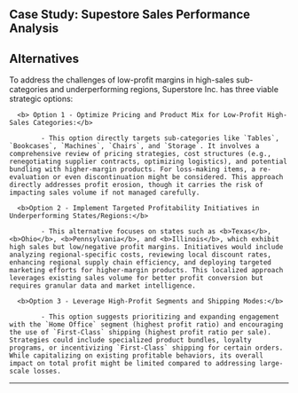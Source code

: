 <h2>Case Study: Supestore Sales Performance Analysis</h2>


<h2>Alternatives</h2>

To address the challenges of low-profit margins in high-sales sub-categories and underperforming regions, Superstore Inc. has three viable strategic options:  

      <b> Option 1 - Optimize Pricing and Product Mix for Low-Profit High-Sales Categories:</b>

            - This option directly targets sub-categories like `Tables`, `Bookcases`, `Machines`, `Chairs`, and `Storage`. It involves a comprehensive review of pricing strategies, cost structures (e.g., renegotiating supplier contracts, optimizing logistics), and potential bundling with higher-margin products. For loss-making items, a re-evaluation or even discontinuation might be considered. This approach directly addresses profit erosion, though it carries the risk of impacting sales volume if not managed carefully.
      
      <b>Option 2 - Implement Targeted Profitability Initiatives in Underperforming States/Regions:</b>

            - This alternative focuses on states such as <b>Texas</b>, <b>Ohio</b>, <b>Pennsylvania</b>, and <b>Illinois</b>, which exhibit high sales but low/negative profit margins. Initiatives would include analyzing regional-specific costs, reviewing local discount rates, enhancing regional supply chain efficiency, and deploying targeted marketing efforts for higher-margin products. This localized approach leverages existing sales volume for better profit conversion but requires granular data and market intelligence.
      
      <b>Option 3 - Leverage High-Profit Segments and Shipping Modes:</b>

            - This option suggests prioritizing and expanding engagement with the `Home Office` segment (highest profit ratio) and encouraging the use of `First-Class` shipping (highest profit ratio per sale). Strategies could include specialized product bundles, loyalty programs, or incentivizing `First-Class` shipping for certain orders. While capitalizing on existing profitable behaviors, its overall impact on total profit might be limited compared to addressing large-scale losses.

---
